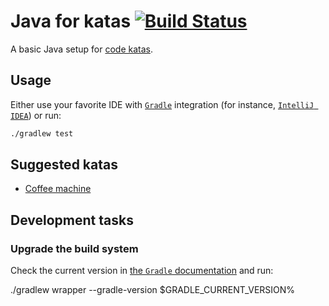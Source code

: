 # Java for katas [![Build Status](https://travis-ci.org/nicokosi/java-for-katas.svg?branch=master)](https://travis-ci.org/nicokosi/java-for-katas)

A basic Java setup for [code katas](http://wiki.c2.com/?CodeKata).

## Usage

Either use your favorite IDE with [`Gradle`](https://gradle.org/) integration (for instance, [`IntelliJ IDEA`](https://www.jetbrains.com/idea/)) or run:
```sh
./gradlew test
```

## Suggested katas

* [Coffee machine](http://simcap.github.io/coffeemachine)

## Development tasks

### Upgrade the build system

Check the current version in [the `Gradle` documentation](https://docs.gradle.org) and run:

  ./gradlew wrapper --gradle-version $GRADLE_CURRENT_VERSION%
